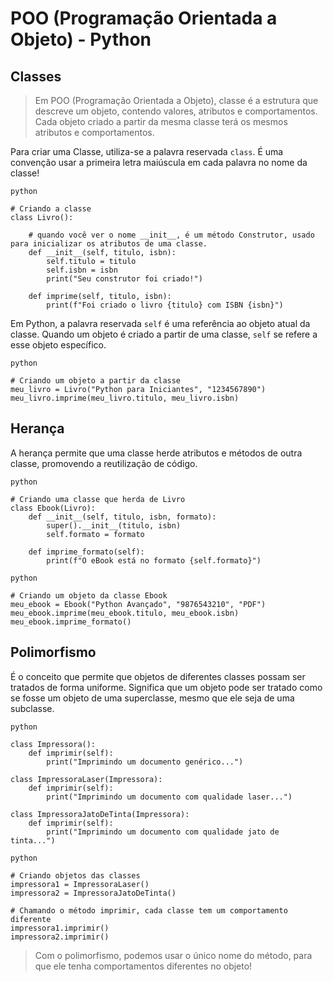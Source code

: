 # POO (Programação Orientada a Objeto) - Python
## Classes

>Em POO (Programação Orientada a Objeto), classe é a estrutura que descreve um objeto, contendo valores, atributos e comportamentos.
>Cada objeto criado a partir da mesma classe terá os mesmos atributos e comportamentos.

Para criar uma Classe, utiliza-se a palavra reservada `class`.
É uma convenção usar a primeira letra maiúscula em cada palavra no nome da classe!

```
python

# Criando a classe
class Livro():
    
    # quando você ver o nome __init__, é um método Construtor, usado para inicializar os atributos de uma classe.
    def __init__(self, titulo, isbn):
        self.titulo = titulo
        self.isbn = isbn
        print("Seu construtor foi criado!")
        
    def imprime(self, titulo, isbn):
        print(f"Foi criado o livro {titulo} com ISBN {isbn}")
```

Em Python, a palavra reservada `self` é uma referência ao objeto atual da classe. Quando um objeto é criado a partir de uma classe, `self` se refere a esse objeto específico.

```
python

# Criando um objeto a partir da classe
meu_livro = Livro("Python para Iniciantes", "1234567890")
meu_livro.imprime(meu_livro.titulo, meu_livro.isbn)
```

## Herança

A herança permite que uma classe herde atributos e métodos de outra classe, promovendo a reutilização de código.

```
python

# Criando uma classe que herda de Livro
class Ebook(Livro):
    def __init__(self, titulo, isbn, formato):
        super().__init__(titulo, isbn)
        self.formato = formato
        
    def imprime_formato(self):
        print(f"O eBook está no formato {self.formato}")
```

```
python

# Criando um objeto da classe Ebook
meu_ebook = Ebook("Python Avançado", "9876543210", "PDF")
meu_ebook.imprime(meu_ebook.titulo, meu_ebook.isbn)
meu_ebook.imprime_formato()
```
## Polimorfismo
    
É o conceito que permite que objetos de diferentes classes possam ser tratados de forma uniforme. Significa que um objeto pode ser tratado como se fosse um objeto de uma superclasse, mesmo que ele seja de uma subclasse.

```
python

class Impressora():
    def imprimir(self):
        print("Imprimindo um documento genérico...")

class ImpressoraLaser(Impressora):
    def imprimir(self):
        print("Imprimindo um documento com qualidade laser...")

class ImpressoraJatoDeTinta(Impressora):
    def imprimir(self):
        print("Imprimindo um documento com qualidade jato de tinta...")
```

```
python

# Criando objetos das classes
impressora1 = ImpressoraLaser()
impressora2 = ImpressoraJatoDeTinta()

# Chamando o método imprimir, cada classe tem um comportamento diferente
impressora1.imprimir()
impressora2.imprimir()
```

>Com o polimorfismo, podemos usar o único nome do método, para que ele tenha comportamentos diferentes no objeto!
